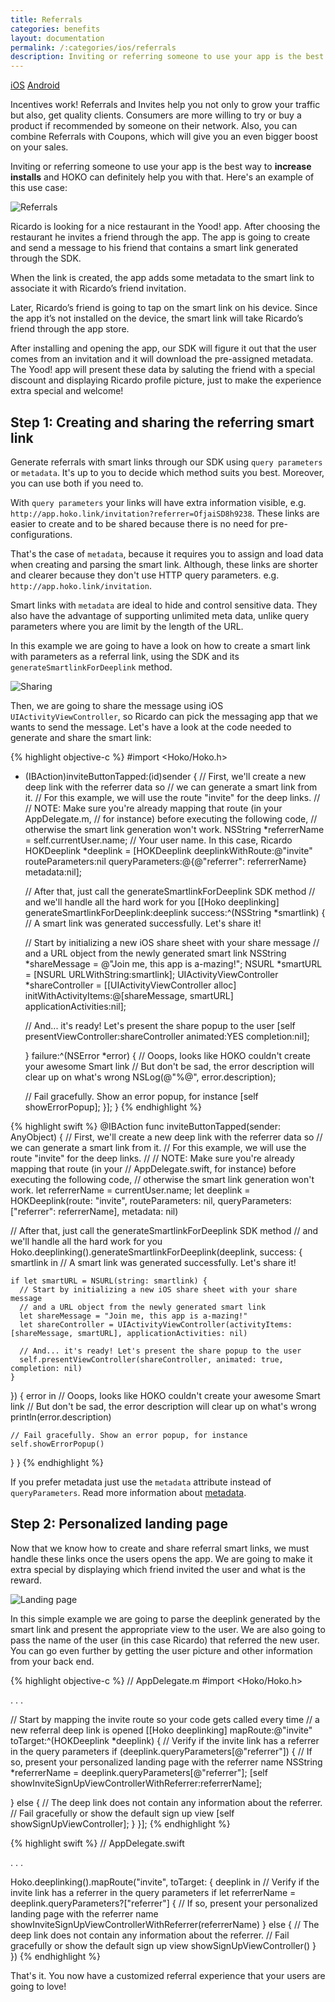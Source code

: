 ```yaml
---
title: Referrals
categories: benefits
layout: documentation
permalink: /:categories/ios/referrals
description: Inviting or referring someone to use your app is the best way to increase installs and HOKO can definitely help you with that.
---
```


<a href="#" class="tab active">iOS</a>
<a href="http://support.hokolinks.com/benefits/android/referrals/" class="tab">Android</a>

Incentives work! Referrals and Invites help you not only to grow your traffic but also, get
quality clients. Consumers are more willing to try or buy a product if recommended by someone on
their network. Also, you can combine Referrals with Coupons, which will give you an even bigger
boost on your sales.

Inviting or referring someone to use your app is the best way to **increase installs** and HOKO can
definitely help you with that. Here's an example of this use case:

![Referrals](/assets/images/referrals.jpg)

Ricardo is looking for a nice restaurant in the Yood! app. After choosing the restaurant he invites
a friend through the app. The app is going to create and send a message to his friend that contains
 a smart link generated through the SDK.

When the link is created, the app adds some metadata to the smart link to associate it with
 Ricardo’s friend invitation.

Later, Ricardo’s friend is going to tap on the smart link on his device. Since the app it’s not
installed on the device, the smart link will take Ricardo’s friend through the app store.

After installing and opening the app, our SDK will figure it out that the user comes from an
invitation and it will download the pre-assigned metadata. The Yood! app will present these data by
saluting the friend with a special discount and displaying Ricardo profile picture, just to make the
experience extra special and welcome!

## Step 1: Creating and sharing the referring smart link

Generate referrals with smart links through our SDK using `query parameters` or `metadata`.
It's up to you to decide which method suits you best. Moreover, you can use both if you need to.

With `query parameters` your links will have extra information visible, e.g.
`http://app.hoko.link/invitation?referrer=OfjaiSD8h9238`. These links are easier to create
and to be shared because there is no need for pre-configurations.

That's the case of `metadata`, because it requires you
to assign and load data when creating and parsing the smart link. Although, these links are shorter
and clearer because they don't use HTTP query parameters. e.g. `http://app.hoko.link/invitation`.

Smart links with `metadata` are ideal to hide and control sensitive data. They also have the
advantage of supporting unlimited meta data, unlike query parameters where you are limit by the
length of the URL.

In this example we are going to have a look on how to create a smart link with
parameters as a referral link, using the SDK and its `generateSmartlinkForDeeplink` method.

![Sharing](/assets/images/share-ios.png)

Then, we are going to share the message using iOS `UIActivityViewController`, so Ricardo can pick
the messaging app that we wants to send the message. Let's have a look at the code
needed to generate and share the smart link:

{% highlight objective-c %}
#import <Hoko/Hoko.h>

- (IBAction)inviteButtonTapped:(id)sender {
  // First, we'll create a new deep link with the referrer data so
  // we can generate a smart link from it.
  // For this example, we will use the route "invite" for the deep links.
  //
  // NOTE: Make sure you're already mapping that route (in your AppDelegate.m,
  // for instance) before executing the following code,
  // otherwise the smart link generation won't work.
  NSString *referrerName = self.currentUser.name; // Your user name. In this case, Ricardo
  HOKDeeplink *deeplink = [HOKDeeplink deeplinkWithRoute:@"invite"
                                         routeParameters:nil
                                         queryParameters:@{@"referrer": referrerName}
                                                metadata:nil];

  // After that, just call the generateSmartlinkForDeeplink SDK method
  // and we'll handle all the hard work for you
  [[Hoko deeplinking] generateSmartlinkForDeeplink:deeplink success:^(NSString *smartlink) {
    // A smart link was generated successfully. Let's share it!

    // Start by initializing a new iOS share sheet with your share message
    // and a URL object from the newly generated smart link
    NSString *shareMessage = @"Join me, this app is a-mazing!";
    NSURL *smartURL = [NSURL URLWithString:smartlink];
    UIActivityViewController *shareController = [[UIActivityViewController alloc] initWithActivityItems:@[shareMessage, smartURL]
                                                                                  applicationActivities:nil];

    // And... it's ready! Let's present the share popup to the user
    [self presentViewController:shareController animated:YES completion:nil];

  } failure:^(NSError *error) {
    // Ooops, looks like HOKO couldn't create your awesome Smart link
    // But don't be sad, the error description will clear up on what's wrong
    NSLog(@"%@", error.description);

    // Fail gracefully. Show an error popup, for instance
    [self showErrorPopup];
  }];
}
{% endhighlight %}

{% highlight swift %}
@IBAction func inviteButtonTapped(sender: AnyObject) {
  // First, we'll create a new deep link with the referrer data so
  // we can generate a smart link from it.
  // For this example, we will use the route "invite" for the deep links.
  //
  // NOTE: Make sure you're already mapping that route (in your
  // AppDelegate.swift, for instance) before executing the following code,
  // otherwise the smart link generation won't work.
  let referrerName = currentUser.name;
  let deeplink = HOKDeeplink(route: "invite", routeParameters: nil, queryParameters: ["referrer": referrerName], metadata: nil)

  // After that, just call the generateSmartlinkForDeeplink SDK method
  // and we'll handle all the hard work for you
  Hoko.deeplinking().generateSmartlinkForDeeplink(deeplink, success: { smartlink in
    // A smart link was generated successfully. Let's share it!

    if let smartURL = NSURL(string: smartlink) {
      // Start by initializing a new iOS share sheet with your share message
      // and a URL object from the newly generated smart link
      let shareMessage = "Join me, this app is a-mazing!"
      let shareController = UIActivityViewController(activityItems: [shareMessage, smartURL], applicationActivities: nil)

      // And... it's ready! Let's present the share popup to the user
      self.presentViewController(shareController, animated: true, completion: nil)
    }

  }) { error in
    // Ooops, looks like HOKO couldn't create your awesome Smart link
    // But don't be sad, the error description will clear up on what's wrong
    println(error.description)

    // Fail gracefully. Show an error popup, for instance
    self.showErrorPopup()
  }
}
{% endhighlight %}

If you prefer metadata
just use the `metadata` attribute instead of `queryParameters`.
Read more information about [metadata](http://support.hokolinks.com/ios/ios-deeplinking/#metadata).

## Step 2: Personalized landing page

Now that we know how to create and share referral smart links, we must handle
these links once the users opens the app. We are going to
make it extra special by displaying which friend invited the user and what is the reward.

![Landing page](/assets/images/landing-page.png)

In this simple example we are going to parse the deeplink generated by the smart link and
present the appropriate view to the user. We are also going to pass the name of the user (in this
case Ricardo) that referred the new user. You can go even further by getting the user
picture and other information from your back end.

{% highlight objective-c %}
// AppDelegate.m
#import <Hoko/Hoko.h>

. . .

// Start by mapping the invite route so your code gets called every time
// a new referral deep link is opened
[[Hoko deeplinking] mapRoute:@"invite" toTarget:^(HOKDeeplink *deeplink) {
  // Verify if the invite link has a referrer in the query parameters
  if (deeplink.queryParameters[@"referrer"]) {
    // If so, present your personalized landing page with the referrer name
    NSString *referrerName = deeplink.queryParameters[@"referrer"];
    [self showInviteSignUpViewControllerWithReferrer:referrerName];

  } else {
    // The deep link does not contain any information about the referrer.
    // Fail gracefully or show the default sign up view
    [self showSignUpViewController];
  }
}];
{% endhighlight %}

{% highlight swift %}
// AppDelegate.swift

. . .

Hoko.deeplinking().mapRoute("invite", toTarget: { deeplink in
  // Verify if the invite link has a referrer in the query parameters
  if let referrerName = deeplink.queryParameters?["referrer"] {
    // If so, present your personalized landing page with the referrer name
    showInviteSignUpViewControllerWithReferrer(referrerName)
  } else {
    // The deep link does not contain any information about the referrer.
    // Fail gracefully or show the default sign up view
    showSignUpViewController()
  }
})
{% endhighlight %}

That's it. You now have a customized referral experience that your users are going to love!
